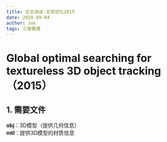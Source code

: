 ```yaml
---
title: 论文阅读-全局优化2015
date: 2020-09-04
author: zwx
tags: 三维重建
---
```

# Global optimal searching for textureless 3D object tracking（2015）

## 1. 需要文件
**obj**：3D模型（提供几何信息）  
**mtl**：提供3D模型的材质信息
